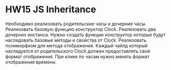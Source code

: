 # HW15 JS Inheritance
 
Необходимо реализовать родительские часы и дочерние часы.
Реализовать базовую функцию конструктор Clock.
Реализовать два дочерних инстанса. Нужно создать функции конструктор которые будут наследовать базовые методы и свойства от Clock.
Реализовать полиморфизм для метода отображения. Каждый чайлд который наследуется от родительского Clock должен предоставлять свой формат отображения.
При клике по часам нужно менять формат отображения времени.